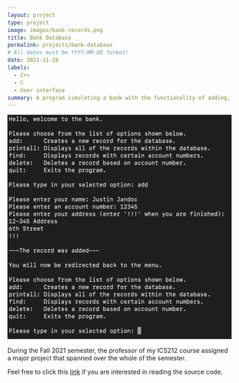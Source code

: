 ```yaml
---
layout: project
type: project
image: images/bank-records.png
title: Bank Database
permalink: projects/bank-database
# All dates must be YYYY-MM-DD format!
date: 2021-11-28
labels:
  - C++
  - C
  - User interface
summary: A program simulating a bank with the functionality of adding, displaying, and deleting records.
---
```


<img class="ui medium right floated image" src="../images/bank-records.png">

During the Fall 2021 semester, the professor of my ICS212 course assigned a major project that spanned over the whole of the semester.


Feel free to click this [link](https://github.com/justinjandoc/Bank-Database) if you are interested in reading the source code.

